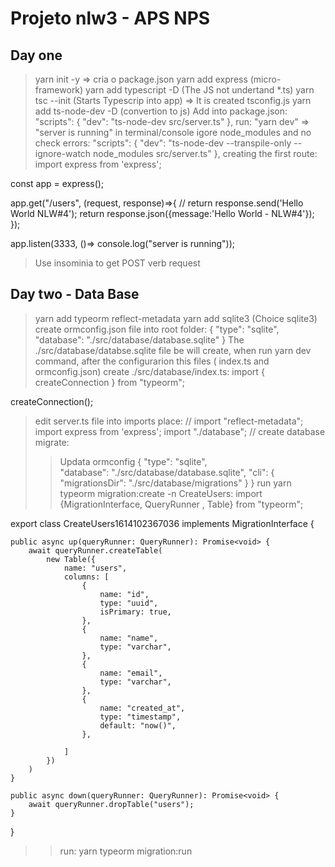 # Projeto nlw3 - APS NPS
## Day one
> yarn init -y => cria o package.json
> yarn add express (micro-framework)
> yarn add typescript -D (The JS not undertand *.ts)
> yarn tsc --init (Starts Typescrip into app) => It is created tsconfig.js
> yarn add ts-node-dev -D (convertion to js)
> Add into package.json:
"scripts": {
    "dev": "ts-node-dev src/server.ts"
  },
> run: "yarn dev" => "server is running" in terminal/console
> igore node_modules and no check errors:
  "scripts": {
    "dev": "ts-node-dev --transpile-only --ignore-watch node_modules src/server.ts"
  },
> creating the first route:
import express from 'express';

const app = express();

app.get("/users", (request, response)=>{
    // return response.send('Hello World NLW#4');
    return response.json({message:'Hello World - NLW#4'});
});

app.listen(3333, ()=> console.log("server is running"));
> Use insominia to get POST verb request

## Day two - Data Base
> yarn add typeorm reflect-metadata
> yarn add sqlite3 (Choice sqlite3)
> create ormconfig.json file into root folder:
{
    "type": "sqlite",    
    "database": "./src/database/database.sqlite"
}
> The ./src/database/databse.sqlite file be will create, when run yarn dev command, after the configurarion this files ( index.ts and ormconfig.json)
> create ./src/database/index.ts:
import { createConnection } from "typeorm";

createConnection();
> edit server.ts file into imports place:
//
import "reflect-metadata";
import express from 'express';
import "./database";
//
> create database migrate:
>> Updata ormconfig 
{
    "type": "sqlite",    
    "database": "./src/database/database.sqlite",
    "cli": {
        "migrationsDir": "./src/database/migrations"
    }
}
>> run yarn typeorm migration:create -n CreateUsers:
import {MigrationInterface, QueryRunner , Table} from "typeorm";

export class CreateUsers1614102367036 implements MigrationInterface {

    public async up(queryRunner: QueryRunner): Promise<void> {
        await queryRunner.createTable(
            new Table({
                name: "users",
                columns: [
                    {
                        name: "id",
                        type: "uuid",
                        isPrimary: true,
                    },
                    {
                        name: "name",
                        type: "varchar",
                    },
                    {
                        name: "email",
                        type: "varchar",
                    },
                    {
                        name: "created_at",
                        type: "timestamp",
                        default: "now()",
                    },

                ]
            })
        ) 
    }

    public async down(queryRunner: QueryRunner): Promise<void> {
        await queryRunner.dropTable("users");
    }

}
>> run: yarn typeorm migration:run





